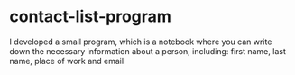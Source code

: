 # contact-list-program
I developed a small program, which is a notebook where you can write down the necessary information about a person, including: first name, last name, place of work and email

